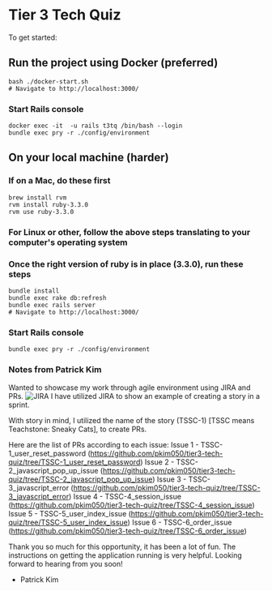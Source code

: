 # Tier 3 Tech Quiz

To get started:

## Run the project using Docker (preferred)
```
bash ./docker-start.sh
# Navigate to http://localhost:3000/
```

### Start Rails console
```
docker exec -it  -u rails t3tq /bin/bash --login
bundle exec pry -r ./config/environment
```

## On your local machine (harder)

### If on a Mac, do these first

```
brew install rvm
rvm install ruby-3.3.0
rvm use ruby-3.3.0
```

### For Linux or other, follow the above steps translating to your computer's operating system

### Once the right version of ruby is in place (3.3.0), run these steps

```
bundle install
bundle exec rake db:refresh
bundle exec rails server
# Navigate to http://localhost:3000/
```

### Start Rails console
```
bundle exec pry -r ./config/environment
```

### Notes from Patrick Kim
Wanted to showcase my work through agile environment using JIRA and PRs.
![JIRA](https://gyazo.com/ff43e22286fe3b5ad4bcd6a76dfb96a3)
I have utilized JIRA to show an example of creating a story in a sprint.

With story in mind, I utilized the name of the story (TSSC-1) [TSSC means Teachstone: Sneaky Cats], to create PRs.

Here are the list of PRs according to each issue:
Issue 1 - TSSC-1_user_reset_password (https://github.com/pkim050/tier3-tech-quiz/tree/TSSC-1_user_reset_password)
Issue 2 - TSSC-2_javascript_pop_up_issue (https://github.com/pkim050/tier3-tech-quiz/tree/TSSC-2_javascript_pop_up_issue)
Issue 3 - TSSC-3_javascript_error (https://github.com/pkim050/tier3-tech-quiz/tree/TSSC-3_javascript_error)
Issue 4 - TSSC-4_session_issue (https://github.com/pkim050/tier3-tech-quiz/tree/TSSC-4_session_issue)
Issue 5 - TSSC-5_user_index_issue (https://github.com/pkim050/tier3-tech-quiz/tree/TSSC-5_user_index_issue)
Issue 6 - TSSC-6_order_issue (https://github.com/pkim050/tier3-tech-quiz/tree/TSSC-6_order_issue)

Thank you so much for this opportunity, it has been a lot of fun. The instructions on getting the application running
is very helpful. Looking forward to hearing from you soon!

- Patrick Kim
